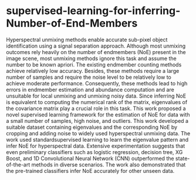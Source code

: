 # supervised-learning-for-inferring-Number-of-End-Members

Hyperspectral unmixing methods enable accurate sub-pixel object identification using a signal separation approach. Although most unmixing outcomes rely heavily on the number of endmembers (NoE) present in the image scene, most unmixing methods ignore this task and assume the number to be known apriori. The existing endmember counting methods achieve relatively low accuracy. Besides, these methods require a large number of samples and require the noise level to be relatively low to achieve moderate performance. Consequently, these methods lead to high errors in endmember estimation and abundance computation and are unsuitable for local unmixing and unmixing noisy data. Since inferring NoE is equivalent to computing the numerical rank of the matrix, eigenvalues of the covariance matrix play a crucial role in this task. This work proposed a novel supervised learning framework for the estimation of NoE for data with a small number of samples, high noise, and outliers. This work developed a suitable dataset containing eigenvalues and the corresponding NoE by cropping and adding noise to widely used hyperspectral unmixing data. The work used standardsupervised learning to learn the eigenvalue pattern and infer NoE for hyperspectral data. Extensive experimentation suggests that even preliminary classifiers such as logistic regression, decision tree, XG Boost, and 1D Convolutional Neural Network (CNN) outperformed the state-of-the-art methods in diverse scenarios. The work also demonstrated that the pre-trained classifiers infer NoE accurately for other unseen data.
